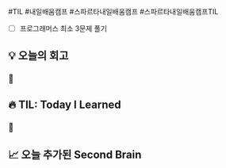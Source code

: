 #TIL #내일배움캠프 #스파르타내일배움캠프 #스파르타내일배움캠프TIL 
- [ ] 프로그래머스 최소 3문제 풀기

## 💡 오늘의 회고
### 👀


## 🔥 TIL: Today I Learned
### 👀

## 📈 오늘 추가된 Second Brain
